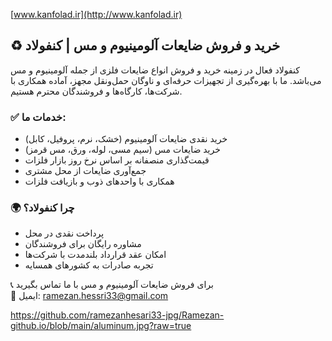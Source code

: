 
[www.kanfolad.ir](http://www.kanfolad.ir)

## ♻️ خرید و فروش ضایعات آلومینیوم و مس | کنفولاد

کنفولاد فعال در زمینه خرید و فروش انواع ضایعات فلزی از جمله آلومینیوم و مس می‌باشد. ما با بهره‌گیری از تجهیزات حرفه‌ای و ناوگان حمل‌ونقل مجهز، آماده همکاری با شرکت‌ها، کارگاه‌ها و فروشندگان محترم هستیم.

### ✅ خدمات ما:
- خرید نقدی ضایعات آلومینیوم (خشک، نرم، پروفیل، کابل)
- خرید ضایعات مس (سیم مسی، لوله، ورق، مس قرمز)
- قیمت‌گذاری منصفانه بر اساس نرخ روز بازار فلزات
- جمع‌آوری ضایعات از محل مشتری
- همکاری با واحدهای ذوب و بازیافت فلزات

### 🌍 چرا کنفولاد؟
- پرداخت نقدی در محل
- مشاوره رایگان برای فروشندگان
- امکان عقد قرارداد بلندمدت با شرکت‌ها
- تجربه صادرات به کشورهای همسایه

📞 برای فروش ضایعات آلومینیوم و مس با ما تماس بگیرید  
📧 ایمیل: ramezan.hessri33@gmail.com


https://github.com/ramezanhesari33-jpg/Ramezan-github.io/blob/main/aluminum.jpg?raw=true

